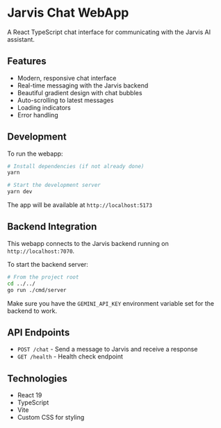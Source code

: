 # Jarvis Chat WebApp

A React TypeScript chat interface for communicating with the Jarvis AI assistant.

## Features

- Modern, responsive chat interface
- Real-time messaging with the Jarvis backend
- Beautiful gradient design with chat bubbles
- Auto-scrolling to latest messages
- Loading indicators
- Error handling

## Development

To run the webapp:

```bash
# Install dependencies (if not already done)
yarn

# Start the development server
yarn dev
```

The app will be available at `http://localhost:5173`

## Backend Integration

This webapp connects to the Jarvis backend running on `http://localhost:7070`. 

To start the backend server:

```bash
# From the project root
cd ../../
go run ./cmd/server
```

Make sure you have the `GEMINI_API_KEY` environment variable set for the backend to work.

## API Endpoints

- `POST /chat` - Send a message to Jarvis and receive a response
- `GET /health` - Health check endpoint

## Technologies

- React 19
- TypeScript
- Vite
- Custom CSS for styling